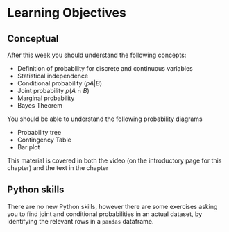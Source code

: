 # Learning Objectives


## Conceptual


After this week you should understand the following concepts:

* Definition of probability for discrete and continuous variables
* Statistical independence
* Conditional probability $(pA|B)$
* Joint probability $p(A \cap B)$
* Marginal probability
* Bayes Theorem

You should be able to understand the following probability diagrams
* Probability tree
* Contingency Table
* Bar plot  


This material is covered in both the video (on the introductory page for this chapter) and the text in the chapter

## Python skills

There are no new Python skills, however there are some exercises asking you to find joint and conditional probabilities in an actual dataset, by identifying the relevant rows in a `pandas` dataframe.


